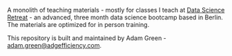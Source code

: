 A monolith of teaching materials - mostly for classes I teach at [Data Science Retreat](https://datascienceretreat.com/) - an advanced, three month data science bootcamp based in Berlin.  The materials are optimized for in person training.

This repository is built and maintained by Adam Green - [adam.green@adgefficiency.com](adam.green@adgefficiency.com).